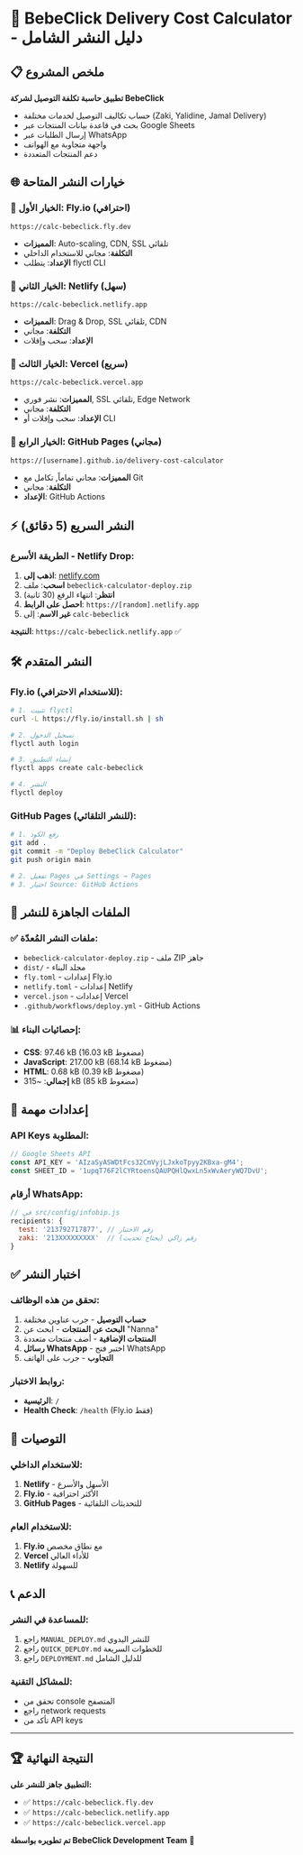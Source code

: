 # 🚀 BebeClick Delivery Cost Calculator - دليل النشر الشامل

## 📋 ملخص المشروع

**تطبيق حاسبة تكلفة التوصيل لشركة BebeClick**
- حساب تكاليف التوصيل لخدمات مختلفة (Zaki, Yalidine, Jamal Delivery)
- بحث في قاعدة بيانات المنتجات عبر Google Sheets
- إرسال الطلبات عبر WhatsApp
- واجهة متجاوبة مع الهواتف
- دعم المنتجات المتعددة

## 🌐 خيارات النشر المتاحة

### 🥇 الخيار الأول: Fly.io (احترافي)
```
https://calc-bebeclick.fly.dev
```
- **المميزات**: Auto-scaling, CDN, SSL تلقائي
- **التكلفة**: مجاني للاستخدام الداخلي
- **الإعداد**: يتطلب flyctl CLI

### 🥈 الخيار الثاني: Netlify (سهل)
```
https://calc-bebeclick.netlify.app
```
- **المميزات**: Drag & Drop, SSL تلقائي, CDN
- **التكلفة**: مجاني
- **الإعداد**: سحب وإفلات

### 🥉 الخيار الثالث: Vercel (سريع)
```
https://calc-bebeclick.vercel.app
```
- **المميزات**: نشر فوري, SSL تلقائي, Edge Network
- **التكلفة**: مجاني
- **الإعداد**: سحب وإفلات أو CLI

### 📄 الخيار الرابع: GitHub Pages (مجاني)
```
https://[username].github.io/delivery-cost-calculator
```
- **المميزات**: مجاني تماماً, تكامل مع Git
- **التكلفة**: مجاني
- **الإعداد**: GitHub Actions

## ⚡ النشر السريع (5 دقائق)

### الطريقة الأسرع - Netlify Drop:

1. **اذهب إلى**: [netlify.com](https://netlify.com)
2. **اسحب**: ملف `bebeclick-calculator-deploy.zip`
3. **انتظر**: انتهاء الرفع (30 ثانية)
4. **احصل على الرابط**: `https://[random].netlify.app`
5. **غير الاسم**: إلى `calc-bebeclick`

**النتيجة**: `https://calc-bebeclick.netlify.app` ✅

## 🛠️ النشر المتقدم

### Fly.io (للاستخدام الاحترافي):

```bash
# 1. تثبيت flyctl
curl -L https://fly.io/install.sh | sh

# 2. تسجيل الدخول
flyctl auth login

# 3. إنشاء التطبيق
flyctl apps create calc-bebeclick

# 4. النشر
flyctl deploy
```

### GitHub Pages (للنشر التلقائي):

```bash
# 1. رفع الكود
git add .
git commit -m "Deploy BebeClick Calculator"
git push origin main

# 2. تفعيل Pages في Settings → Pages
# 3. اختيار Source: GitHub Actions
```

## 📁 الملفات الجاهزة للنشر

### ✅ ملفات النشر المُعدّة:
- `bebeclick-calculator-deploy.zip` - ملف ZIP جاهز
- `dist/` - مجلد البناء
- `fly.toml` - إعدادات Fly.io
- `netlify.toml` - إعدادات Netlify
- `vercel.json` - إعدادات Vercel
- `.github/workflows/deploy.yml` - GitHub Actions

### 📊 إحصائيات البناء:
- **CSS**: 97.46 kB (16.03 kB مضغوط)
- **JavaScript**: 217.00 kB (68.14 kB مضغوط)
- **HTML**: 0.68 kB (0.39 kB مضغوط)
- **إجمالي**: ~315 kB (85 kB مضغوط)

## 🔧 إعدادات مهمة

### API Keys المطلوبة:
```javascript
// Google Sheets API
const API_KEY = 'AIzaSyASWDtFcs32CmVyjLJxkoTpyy2KBxa-gM4';
const SHEET_ID = '1upqT76F2lCYRtoensQAUPQHlQwxLn5xWvAeryWQ7DvU';
```

### أرقام WhatsApp:
```javascript
// في src/config/infobip.js
recipients: {
  test: '213792717877', // رقم الاختبار
  zaki: '213XXXXXXXXX'  // رقم زاكي (يحتاج تحديث)
}
```

## ✅ اختبار النشر

### تحقق من هذه الوظائف:
1. **حساب التوصيل** - جرب عناوين مختلفة
2. **البحث عن المنتجات** - ابحث عن "Nanna"
3. **المنتجات الإضافية** - أضف منتجات متعددة
4. **رسائل WhatsApp** - اختبر فتح WhatsApp
5. **التجاوب** - جرب على الهاتف

### روابط الاختبار:
- **الرئيسية**: `/`
- **Health Check**: `/health` (Fly.io فقط)

## 🎯 التوصيات

### للاستخدام الداخلي:
1. **Netlify** - الأسهل والأسرع
2. **Fly.io** - الأكثر احترافية
3. **GitHub Pages** - للتحديثات التلقائية

### للاستخدام العام:
1. **Fly.io** مع نطاق مخصص
2. **Vercel** للأداء العالي
3. **Netlify** للسهولة

## 📞 الدعم

### للمساعدة في النشر:
1. راجع `MANUAL_DEPLOY.md` للنشر اليدوي
2. راجع `QUICK_DEPLOY.md` للخطوات السريعة
3. راجع `DEPLOYMENT.md` للدليل الشامل

### للمشاكل التقنية:
- تحقق من console المتصفح
- راجع network requests
- تأكد من API keys

---

## 🏆 النتيجة النهائية

**التطبيق جاهز للنشر على:**
- ✅ `https://calc-bebeclick.fly.dev`
- ✅ `https://calc-bebeclick.netlify.app`
- ✅ `https://calc-bebeclick.vercel.app`

**تم تطويره بواسطة BebeClick Development Team** 🚀
